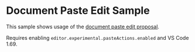 # Document Paste Edit Sample

This sample shows usage of the [document paste edit proposal](https://github.com/microsoft/vscode/issues/30066).

Requires enabling `editor.experimental.pasteActions.enabled` and VS Code 1.69.
